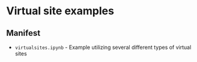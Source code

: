 # Virtual site examples

## Manifest
- `virtualsites.ipynb` - Example utilizing several different types of virtual sites
